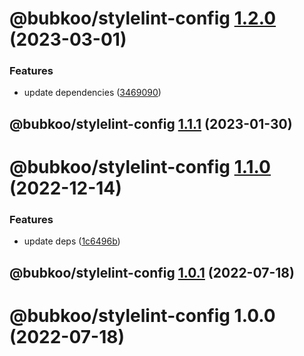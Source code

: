 # @bubkoo/stylelint-config [1.2.0](https://github.com/bubkoo/configs/compare/@bubkoo/stylelint-config@1.1.1...@bubkoo/stylelint-config@1.2.0) (2023-03-01)


### Features

* update dependencies ([3469090](https://github.com/bubkoo/configs/commit/3469090880735010c7f8f90ae746969eed1269ef))

## @bubkoo/stylelint-config [1.1.1](https://github.com/bubkoo/configs/compare/@bubkoo/stylelint-config@1.1.0...@bubkoo/stylelint-config@1.1.1) (2023-01-30)

# @bubkoo/stylelint-config [1.1.0](https://github.com/bubkoo/configs/compare/@bubkoo/stylelint-config@1.0.1...@bubkoo/stylelint-config@1.1.0) (2022-12-14)


### Features

* update deps ([1c6496b](https://github.com/bubkoo/configs/commit/1c6496b5683e138e66529a7e51f7b4cd788676b8))

## @bubkoo/stylelint-config [1.0.1](https://github.com/bubkoo/configs/compare/@bubkoo/stylelint-config@1.0.0...@bubkoo/stylelint-config@1.0.1) (2022-07-18)

# @bubkoo/stylelint-config 1.0.0 (2022-07-18)
